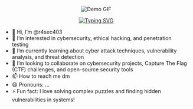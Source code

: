 <!---
<center>
  <img src="https://private-user-images.githubusercontent.com/168954568/352050706-9c826dd0-fd72-49ba-af60-e79f64344f59.gif?jwt=eyJhbGciOiJIUzI1NiIsInR5cCI6IkpXVCJ9.eyJpc3MiOiJnaXRodWIuY29tIiwiYXVkIjoicmF3LmdpdGh1YnVzZXJjb250ZW50LmNvbSIsImtleSI6ImtleTUiLCJleHAiOjE3NTE4NTQ1MjUsIm5iZiI6MTc1MTg1NDIyNSwicGF0aCI6Ii8xNjg5NTQ1NjgvMzUyMDUwNzA2LTljODI2ZGQwLWZkNzItNDliYS1hZjYwLWU3OWY2NDM0NGY1OS5naWY_WC1BbXotQWxnb3JpdGhtPUFXUzQtSE1BQy1TSEEyNTYmWC1BbXotQ3JlZGVudGlhbD1BS0lBVkNPRFlMU0E1M1BRSzRaQSUyRjIwMjUwNzA3JTJGdXMtZWFzdC0xJTJGczMlMkZhd3M0X3JlcXVlc3QmWC1BbXotRGF0ZT0yMDI1MDcwN1QwMjEwMjVaJlgtQW16LUV4cGlyZXM9MzAwJlgtQW16LVNpZ25hdHVyZT00YTdhNjE1OWQwOThmMDcxNWJlMWMyYmJiZWNmNTg2ZmUyNjc3OGY1OGU1NjhiYzJlYmMwZjM5YjZjNTg4YWEyJlgtQW16LVNpZ25lZEhlYWRlcnM9aG9zdCJ9.1IHGzcC1niiASXYhPKYiIgJ7RSgU85thgafi6FOLEuM">
</center>
--->

<p align="center">
  <img src="https://private-user-images.githubusercontent.com/168954568/352050706-9c826dd0-fd72-49ba-af60-e79f64344f59.gif?jwt=eyJhbGciOiJIUzI1NiIsInR5cCI6IkpXVCJ9.eyJpc3MiOiJnaXRodWIuY29tIiwiYXVkIjoicmF3LmdpdGh1YnVzZXJjb250ZW50LmNvbSIsImtleSI6ImtleTUiLCJleHAiOjE3NTE4NTQ1MjUsIm5iZiI6MTc1MTg1NDIyNSwicGF0aCI6Ii8xNjg5NTQ1NjgvMzUyMDUwNzA2LTljODI2ZGQwLWZkNzItNDliYS1hZjYwLWU3OWY2NDM0NGY1OS5naWY_WC1BbXotQWxnb3JpdGhtPUFXUzQtSE1BQy1TSEEyNTYmWC1BbXotQ3JlZGVudGlhbD1BS0lBVkNPRFlMU0E1M1BRSzRaQSUyRjIwMjUwNzA3JTJGdXMtZWFzdC0xJTJGczMlMkZhd3M0X3JlcXVlc3QmWC1BbXotRGF0ZT0yMDI1MDcwN1QwMjEwMjVaJlgtQW16LUV4cGlyZXM9MzAwJlgtQW16LVNpZ25hdHVyZT00YTdhNjE1OWQwOThmMDcxNWJlMWMyYmJiZWNmNTg2ZmUyNjc3OGY1OGU1NjhiYzJlYmMwZjM5YjZjNTg4YWEyJlgtQW16LVNpZ25lZEhlYWRlcnM9aG9zdCJ9.1IHGzcC1niiASXYhPKYiIgJ7RSgU85thgafi6FOLEuM" alt="Demo GIF" />
</p>
<p align="center">
<a href="https://git.io/typing-svg"><img src="https://readme-typing-svg.demolab.com?font=Fira+Code&pause=1000&width=435&lines=on+mission+to+be+a+legendary+hacker+now" alt="Typing SVG" /></a>
</p>


- 👋 Hi, I’m @r4sec403
- 👀 I’m interested in cybersecurity, ethical hacking, and penetration testing
- 🌱 I’m currently learning about cyber attack techniques, vulnerability analysis, and threat detection
- 💞️ I’m looking to collaborate on  cybersecurity projects, Capture The Flag (CTF) challenges, and open-source security tools
- 📫 How to reach me dm
- 😄 Pronouns: ...
- ⚡ Fun fact: I love solving complex puzzles and finding hidden vulnerabilities in systems!

<!---
r4sec403/r4sec403 is a ✨ special ✨ repository because its `README.md` (this file) appears on your GitHub profile.
You can click the Preview link to take a look at your changes.
--->
